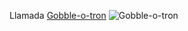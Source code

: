 Llamada [Gobble-o-tron](https://octodex.github.com/gobbleotron)
![Gobble-o-tron](https://octodex.github.com/images/gobbleotron.gif)